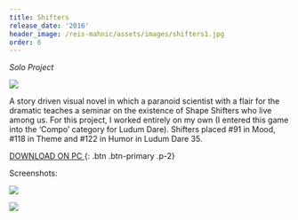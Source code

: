 ```yaml
---
title: Shifters
release_date: '2016'
header_image: /reis-mahnic/assets/images/shifters1.jpg
order: 6
---
```

_Solo Project_

![](/reis-mahnic/assets/images/shifters4.jpg)

A story driven visual novel in which a paranoid scientist with a flair for the dramatic teaches a seminar on the existence of Shape Shifters who live among us. For this project, I worked entirely on my own (I entered this game into the ‘Compo’ category for Ludum Dare). Shifters placed #91 in Mood, #118 in Theme and #122 in Humor in Ludum Dare 35.

[DOWNLOAD ON PC ](https://www.adventuregamestudio.co.uk/site/games/game/2039){: .btn .btn-primary .p-2}

Screenshots: 

![](/reis-mahnic/assets/images/shifters2.jpg)

![](/reis-mahnic/assets/images/shifters3.jpg)
